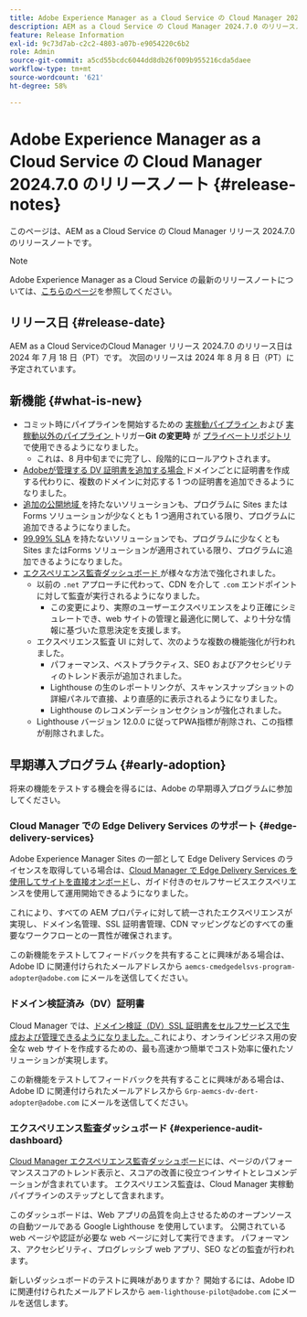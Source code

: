 ```yaml
---
title: Adobe Experience Manager as a Cloud Service の Cloud Manager 2024.7.0 のリリースノート
description: AEM as a Cloud Service の Cloud Manager 2024.7.0 のリリースノートです。
feature: Release Information
exl-id: 9c73d7ab-c2c2-4803-a07b-e9054220c6b2
role: Admin
source-git-commit: a5cd55bcdc6044dd8db26f009b955216cda5daee
workflow-type: tm+mt
source-wordcount: '621'
ht-degree: 58%

---
```



# Adobe Experience Manager as a Cloud Service の Cloud Manager 2024.7.0 のリリースノート {#release-notes}

このページは、AEM as a Cloud Service の Cloud Manager リリース 2024.7.0 のリリースノートです。

>[!NOTE]
>
>Adobe Experience Manager as a Cloud Service の最新のリリースノートについては、[こちらのページ](/help/release-notes/release-notes-cloud/release-notes-current.md)を参照してください。

## リリース日 {#release-date}

AEM as a Cloud ServiceのCloud Manager リリース 2024.7.0 のリリース日は 2024 年 7 月 18 日（PT）です。 次回のリリースは 2024 年 8 月 8 日（PT）に予定されています。

## 新機能 {#what-is-new}

* コミット時にパイプラインを開始するための [ 実稼動パイプライン ](/help/implementing/cloud-manager/configuring-pipelines/configuring-production-pipelines.md#adding-production-pipeline) および [ 実稼動以外のパイプライン ](/help/implementing/cloud-manager/configuring-pipelines/configuring-non-production-pipelines.md#adding-non-production-pipeline)トリガー&#x200B;**Git の変更時** が [ プライベートリポジトリ ](/help/implementing/cloud-manager/managing-code/private-repositories.md) で使用できるようになりました。
   * これは、8 月中旬までに完了し、段階的にロールアウトされます。
* [Adobeが管理する DV 証明書を追加する場合 ](/help/implementing/cloud-manager/managing-ssl-certifications/domain-validated-certificates.md) ドメインごとに証明書を作成する代わりに、複数のドメインに対応する 1 つの証明書を追加できるようになりました。
* [ 追加の公開地域 ](/help/operations/additional-publish-regions.md) を持たないソリューションも、プログラムに Sites またはForms ソリューションが少なくとも 1 つ適用されている限り、プログラムに追加できるようになりました。
* [99.99% SLA](/help/implementing/cloud-manager/getting-access-to-aem-in-cloud/creating-production-programs.md#sla) を持たないソリューションでも、プログラムに少なくとも Sites またはForms ソリューションが適用されている限り、プログラムに追加できるようになりました。
* [ エクスペリエンス監査ダッシュボード ](/help/implementing/cloud-manager/experience-audit-dashboard.md) が様々な方法で強化されました。
   * 以前の `.net` アプローチに代わって、CDN を介して `.com` エンドポイントに対して監査が実行されるようになりました。
      * この変更により、実際のユーザーエクスペリエンスをより正確にシミュレートでき、web サイトの管理と最適化に関して、より十分な情報に基づいた意思決定を支援します。
   * エクスペリエンス監査 UI に対して、次のような複数の機能強化が行われました。
      * パフォーマンス、ベストプラクティス、SEO およびアクセシビリティのトレンド表示が追加されました。
      * Lighthouse の生のレポートリンクが、スキャンスナップショットの詳細パネルで直接、より直感的に表示されるようになりました。
      * Lighthouse のレコメンデーションセクションが強化されました。
   * Lighthouse バージョン 12.0.0 に従ってPWA指標が削除され、この指標が削除されました。

## 早期導入プログラム {#early-adoption}

将来の機能をテストする機会を得るには、Adobe の早期導入プログラムに参加してください。

### Cloud Manager での Edge Delivery Services のサポート {#edge-delivery-services}

Adobe Experience Manager Sites の一部として Edge Delivery Services のライセンスを取得している場合は、[Cloud Manager で Edge Delivery Services を使用してサイトを直接オンボード](/help/implementing/cloud-manager/edge-delivery-services.md)し、ガイド付きのセルフサービスエクスペリエンスを使用して運用開始できるようになりました。

これにより、すべての AEM プロパティに対して統一されたエクスペリエンスが実現し、ドメイン名管理、SSL 証明書管理、CDN マッピングなどのすべての重要なワークフローとの一貫性が確保されます。

この新機能をテストしてフィードバックを共有することに興味がある場合は、Adobe ID に関連付けられたメールアドレスから `aemcs-cmedgedelsvs-program-adopter@adobe.com` にメールを送信してください。

### ドメイン検証済み（DV）証明書

Cloud Manager では、[ドメイン検証（DV）SSL 証明書をセルフサービスで生成および管理できるようになりました。](/help/implementing/cloud-manager/managing-ssl-certifications/domain-validated-certificates.md)これにより、オンラインビジネス用の安全な web サイトを作成するための、最も高速かつ簡単でコスト効率に優れたソリューションが実現します。

この新機能をテストしてフィードバックを共有することに興味がある場合は、Adobe ID に関連付けられたメールアドレスから `Grp-aemcs-dv-dert-adopter@adobe.com` にメールを送信してください。

### エクスペリエンス監査ダッシュボード {#experience-audit-dashboard}

[Cloud Manager エクスペリエンス監査ダッシュボード](/help/implementing/cloud-manager/experience-audit-dashboard.md)には、ページのパフォーマンススコアのトレンド表示と、スコアの改善に役立つインサイトとレコメンデーションが含まれています。 エクスペリエンス監査は、Cloud Manager 実稼動パイプラインのステップとして含まれます。

このダッシュボードは、Web アプリの品質を向上させるためのオープンソースの自動ツールである Google Lighthouse を使用しています。 公開されている web ページや認証が必要な web ページに対して実行できます。 パフォーマンス、アクセシビリティ、プログレッシブ web アプリ、SEO などの監査が行われます。

新しいダッシュボードのテストに興味がありますか？ 開始するには、Adobe ID に関連付けられたメールアドレスから `aem-lighthouse-pilot@adobe.com` にメールを送信します。

